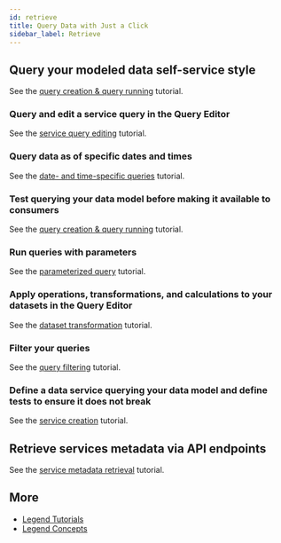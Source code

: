 ```yaml
---
id: retrieve
title: Query Data with Just a Click
sidebar_label: Retrieve
---
```


## Query your modeled data self-service style

See the [query creation & query running](../tutorials/query-tutorial.md) tutorial.

### Query and edit a service query in the Query Editor

See the [service query editing](../tutorials/query-edit-service-query.md) tutorial.

### Query data as of specific dates and times

See the [date- and time-specific queries](../tutorials/query-specific-dates-times.md) tutorial.

### Test querying your data model before making it available to consumers

See the [query creation & query running](../tutorials/query-tutorial.md/#test-querying-your-data-model) tutorial.

### Run queries with parameters

See the [parameterized query](../tutorials/query-build-run-parameter-query.md) tutorial.

### Apply operations, transformations, and calculations to your datasets in the Query Editor

See the [dataset transformation](../tutorials/query-transform-datasets.md) tutorial.

### Filter your queries

See the [query filtering](../tutorials/query-filter.md) tutorial.

### Define a data service querying your data model and define tests to ensure it does not break

See the [service creation](../tutorials/services-create-service.md) tutorial.

## Retrieve services metadata via API endpoints

See the [service metadata retrieval](../tutorials/services-retrieve-service-metadata.md) tutorial.

## More
- [Legend Tutorials](../tutorials/studio-create-model.md) 
- [Legend Concepts](../concepts/legend-concepts.md)